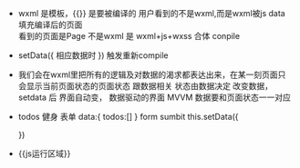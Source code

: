 - wxml 是模板，{{}} 是要被编译的
用户看到的不是wxml,而是wxml被js data 填充编译后的页面  
看到的页面是Page 不是wxml  是 wxml+js+wxss 合体 conpile

- setData({
    相应数据时
}) 触发重新compile

- 我们会在wxml里把所有的逻辑及对数据的渴求都表达出来，在某一刻页面只会显示当前页面状态的页面状态  跟数据相关
状态由数据决定
改变数据，setdata 后  界面自动变，
数据驱动的界面  MVVM
数据要和页面状态一一对应

- todos
  健身
  表单
  data:{
      todos:[]
  }
  form sumbit this.setData({

  })
- {{js运行区域}}
  